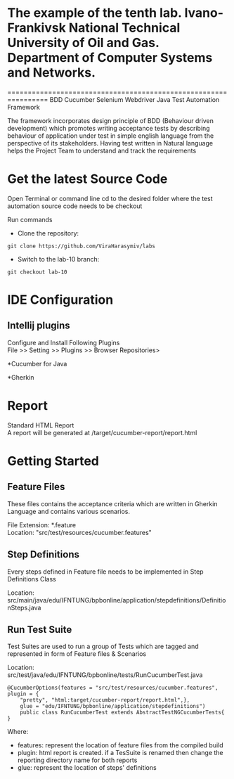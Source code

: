 # The example of the tenth lab. Ivano-Frankivsk National Technical University of Oil and Gas. Department of Computer Systems and Networks.

================================================================
BDD Cucumber Selenium Webdriver Java Test Automation Framework

The framework incorporates design principle of BDD (Behaviour driven development) which promotes
writing acceptance tests by describing behaviour of application under test in simple english language from
the perspective of its stakeholders.
Having test written in Natural language helps the Project Team to understand and track the requirements


Get the latest Source Code
===========================
Open Terminal or command line
cd to the desired folder where the test automation source code needs to be checkout

Run commands
- Clone the repository:
```shell
git clone https://github.com/ViraHarasymiv/labs
```
- Switch to the lab-10 branch:
```shell
git checkout lab-10
```

IDE Configuration
==================
Intellij plugins
----------------
Configure and Install Following Plugins  
File >> Setting >> Plugins >> Browser Repositories>

*Cucumber for Java

*Gherkin

Report
======

Standard HTML Report  
A report will be generated at /target/cucumber-report/report.html

Getting Started
===========================


Feature Files
-------------------------------------------------------------------
These files contains the acceptance criteria which are written in Gherkin Language and contains various scenarios.

File Extension:  *.feature    
Location: "src/test/resources/cucumber.features"

Step Definitions
--------------------------------------------------------------------
Every steps defined in Feature file needs to be implemented in Step Definitions Class

Location: src/main/java/edu/IFNTUNG/bpbonline/application/stepdefinitions/DefinitionSteps.java

Run Test Suite
--------------------------------------------------------------------
Test Suites are used to run a group of Tests which are tagged and represented in form of Feature files & Scenarios

Location: src/test/java/edu/IFNTUNG/bpbonline/tests/RunCucumberTest.java


    @CucumberOptions(features = "src/test/resources/cucumber.features", plugin = {
        "pretty", "html:target/cucumber-report/report.html",},
        glue = "edu/IFNTUNG/bpbonline/application/stepdefinitions")
        public class RunCucumberTest extends AbstractTestNGCucumberTests{
    }


Where: 
- features: represent the location of feature files from the compiled build   
- plugin: html report is created. if a TesSuite is renamed then change the reporting directory name for both reports
- glue: represent the location of steps' definitions



  

